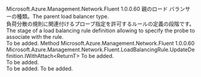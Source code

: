 <Type Name="IWithProbe&lt;ReturnT&gt;" FullName="Microsoft.Azure.Management.Network.Fluent.LoadBalancingRule.UpdateDefinition.IWithProbe&lt;ReturnT&gt;">
  <TypeSignature Language="C#" Value="public interface IWithProbe&lt;ReturnT&gt;" />
  <TypeSignature Language="ILAsm" Value=".class public interface auto ansi abstract IWithProbe`1&lt;ReturnT&gt;" />
  <TypeSignature Language="DocId" Value="T:Microsoft.Azure.Management.Network.Fluent.LoadBalancingRule.UpdateDefinition.IWithProbe`1" />
  <TypeSignature Language="VB.NET" Value="Public Interface IWithProbe(Of ReturnT)" />
  <TypeSignature Language="F#" Value="type IWithProbe&lt;'ReturnT&gt; = interface" />
  <AssemblyInfo>
    <AssemblyName>Microsoft.Azure.Management.Network.Fluent</AssemblyName>
    <AssemblyVersion>1.0.0.60</AssemblyVersion>
  </AssemblyInfo>
  <TypeParameters>
    <TypeParameter Name="ParentT" />
  </TypeParameters>
  <Interfaces />
  <Docs>
    <typeparam name="ReturnT"><span data-ttu-id="71d21-101">親のロード バランサーの種類。</span><span class="sxs-lookup"><span data-stu-id="71d21-101">The parent load balancer type.</span></span></typeparam>
    <summary>
            <span data-ttu-id="71d21-102">負荷分散の規則に関連付けるプローブ指定を許可するルールの定義の段階です。</span><span class="sxs-lookup"><span data-stu-id="71d21-102">The stage of a load balancing rule definition allowing to specify the probe to associate with the rule.</span></span>
            </summary>
    <remarks>To be added.</remarks>
  </Docs>
  <Members>
    <Member MemberName="WithProbe">
      <MemberSignature Language="C#" Value="public Microsoft.Azure.Management.Network.Fluent.LoadBalancingRule.UpdateDefinition.IWithAttach&lt;ReturnT&gt; WithProbe (string name);" />
      <MemberSignature Language="ILAsm" Value=".method public hidebysig newslot virtual instance class Microsoft.Azure.Management.Network.Fluent.LoadBalancingRule.UpdateDefinition.IWithAttach`1&lt;!ReturnT&gt; WithProbe(string name) cil managed" />
      <MemberSignature Language="DocId" Value="M:Microsoft.Azure.Management.Network.Fluent.LoadBalancingRule.UpdateDefinition.IWithProbe`1.WithProbe(System.String)" />
      <MemberSignature Language="VB.NET" Value="Public Function WithProbe (name As String) As IWithAttach(Of ReturnT)" />
      <MemberSignature Language="F#" Value="abstract member WithProbe : string -&gt; Microsoft.Azure.Management.Network.Fluent.LoadBalancingRule.UpdateDefinition.IWithAttach&lt;'ReturnT&gt;" Usage="iWithProbe.WithProbe name" />
      <MemberType>Method</MemberType>
      <AssemblyInfo>
        <AssemblyName>Microsoft.Azure.Management.Network.Fluent</AssemblyName>
        <AssemblyVersion>1.0.0.60</AssemblyVersion>
      </AssemblyInfo>
      <ReturnValue>
        <ReturnType>Microsoft.Azure.Management.Network.Fluent.LoadBalancingRule.UpdateDefinition.IWithAttach&lt;ReturnT&gt;</ReturnType>
      </ReturnValue>
      <Parameters>
        <Parameter Name="name" Type="System.String" />
      </Parameters>
      <Docs>
        <param name="name">To be added.</param>
        <summary>To be added.</summary>
        <returns>To be added.</returns>
        <remarks>To be added.</remarks>
      </Docs>
    </Member>
  </Members>
</Type>